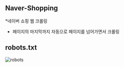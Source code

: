 ## Naver-Shopping
*네이버 쇼핑 웹 크롤링
* 페이지의 마지막까지 자동으로 페이지를 넘어가면서 크롤링

## robots.txt


![robots](https://github.com/Princess-s-recipe/Naver-Shopping/assets/57484815/ef160716-8df4-4dd1-8bfa-1aef00d15752)
